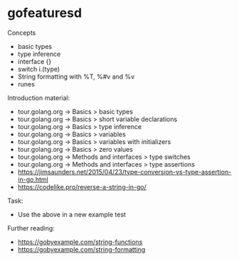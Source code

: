 # gofeaturesd

Concepts
  - basic types
  - type inference
  - interface {}
  - switch i.(type)
  - String formatting with %T, %#v and %v
  - runes
  
Introduction material:

- tour.golang.org -> Basics > basic types
- tour.golang.org -> Basics > short variable declarations
- tour.golang.org -> Basics > type inference
- tour.golang.org -> Basics > variables
- tour.golang.org -> Basics > variables with initializers
- tour.golang.org -> Basics > zero values
- tour.golang.org -> Methods and interfaces  > type switches
- tour.golang.org -> Methods and interfaces  > type assertions
- https://jimsaunders.net/2015/04/23/type-conversion-vs-type-assertion-in-go.html
- https://codelike.pro/reverse-a-string-in-go/

Task:

- Use the above in a new example test

Further reading:

- https://gobyexample.com/string-functions
- https://gobyexample.com/string-formatting

